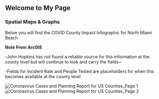 ## Welcome to My Page

### Spatial Maps & Graphs

Below you will find the COVID County Impact Infographic for North Miami Beach

**Note From ArcGIS** 

-John Hopkins has not found a reliable source for this information at the county level but will continue to look and carry the fields~

-Fields for Incident Rate and People Tested are placeholders for when this becomes available at the county level


![Coronavirus Cases and Planning Report for US Counties_Page 1](https://user-images.githubusercontent.com/98731540/151761226-71e0f587-6c3c-4ee4-88a3-e28f426724e8.png)
![Coronavirus Cases and Planning Report for US Counties_Page 2](https://user-images.githubusercontent.com/98731540/151761733-fcfc7c54-d0d3-4cdd-9d74-63185451db3a.png)


